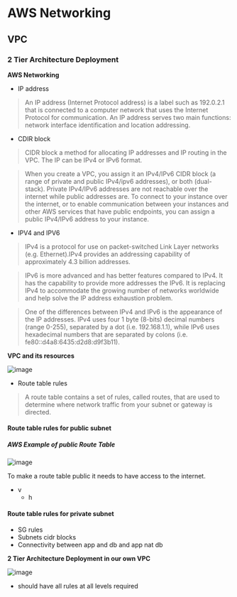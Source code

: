 # AWS Networking
## VPC
### 2 Tier Architecture Deployment

**AWS Networking**
- IP address
> An IP address (Internet Protocol address) is a label such as 192.0.2.1 that is connected to a computer network that uses the Internet Protocol for communication. An IP address serves two main functions: network interface identification and location addressing.

- CDIR block
> CIDR block a method for allocating IP addresses and IP routing in the VPC. The IP can be IPv4 or IPv6 format.

> When you create a VPC, you assign it an IPv4/IPv6 CIDR block (a range of private and public IPv4/ipv6 addresses), or both (dual-stack). Private IPv4/IPv6 addresses are not reachable over the internet while public addresses are. To connect to your instance over the internet, or to enable communication between your instances and other AWS services that have public endpoints, you can assign a public IPv4/IPv6 address to your instance.

- IPV4 and IPV6
> IPv4 is a protocol for use on packet-switched Link Layer networks (e.g. Ethernet).IPv4 provides an addressing capability of approximately 4.3 billion addresses.

> IPv6 is more advanced and has better features compared to IPv4. It has the capability to provide more addresses the IPv6. It is replacing IPv4 to accommodate the growing number of networks worldwide and help solve the IP address exhaustion problem.

> One of the differences between IPv4 and IPv6 is the appearance of the IP addresses. IPv4 uses four 1 byte (8-bits) decimal numbers (range 0-255), separated by a dot (i.e. 192.168.1.1), while IPv6 uses hexadecimal numbers that are separated by colons (i.e. fe80::d4a8:6435:d2d8:d9f3b11).

**VPC and its resources**

![image](https://user-images.githubusercontent.com/94615905/145200431-e4544185-55b0-4cf5-913a-fdc5e904d4f6.png)

- Route table rules
> A route table contains a set of rules, called routes, that are used to determine where network traffic from your subnet or gateway is directed.

#### Route table rules for public subnet
##### AWS Example of public Route Table
![image](https://user-images.githubusercontent.com/94615905/145204885-7fa4966f-8a7c-4af7-bb4d-6e3de1f70065.png)

To make a route table public it needs to have access to the internet.
- v
  - h


#### Route table rules for private subnet

- SG rules
- Subnets cidr blocks
- Connectivity between app and db and app nat db

**2 Tier Architecture Deployment in our own VPC**

![image](https://user-images.githubusercontent.com/94615905/145200767-1f3b2c69-9d25-45de-aafc-4d77d9f448c8.png)

- should have all rules at all levels required




